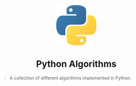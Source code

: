 <div align="center">
    <img src="https://github.com/Siddhesh-Agarwal/Python-Algorithms/blob/91b2361d6c3d3a6f4ed8b182f3b53f71442d52f5/img/Python-512x512.png" height="128" width="128">
    <h1>Python Algorithms</h1>
</div>

> A collection of different algorithms implemented in Python.
